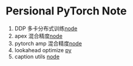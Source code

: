 # Persional PyTorch Note 
1. DDP 多卡分布式训练[node](./pytorch_ddp.md)
2. apex 混合精度[node](./apex.md)
3. pytorch amp 混合精度[node](./pytorch_amp.md)
4. lookahead optimize [py](./lookhead.py)
5. caption utils [node](./caption_utils.md)
